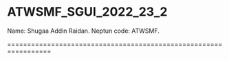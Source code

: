 # ATWSMF_SGUI_2022_23_2

Name: Shugaa Addin Raidan.
Neptun code: ATWSMF.

=================================================================


